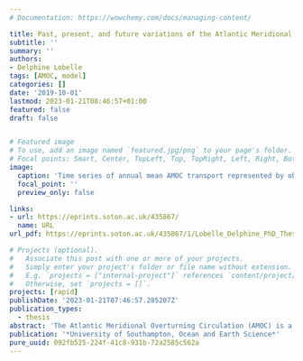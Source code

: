 ```yaml
---
# Documentation: https://wowchemy.com/docs/managing-content/

title: Past, present, and future variations of the Atlantic Meridional Overturning Circulation
subtitle: ''
summary: ''
authors:
- Delphine Lobelle
tags: [AMOC, model]
categories: []
date: '2019-10-01'
lastmod: 2023-01-21T08:46:57+01:00
featured: false
draft: false


# Featured image
# To use, add an image named `featured.jpg/png` to your page's folder.
# Focal points: Smart, Center, TopLeft, Top, TopRight, Left, Right, BottomLeft, Bottom, BottomRight.
image:
  caption: 'Time series of annual mean AMOC transport represented by observations using RAPID (black line) from 2004 to 2017 and 20 CMIP5 RCP8.5 models (coloured lines) at 26.5◦ N from 2006 to 2100.'
  focal_point: ''
  preview_only: false

links:
- url: https://eprints.soton.ac.uk/435867/
  name: URL
url_pdf: https://eprints.soton.ac.uk/435867/1/Lobelle_Delphine_PhD_Thesis.pdf

# Projects (optional).
#   Associate this post with one or more of your projects.
#   Simply enter your project's folder or file name without extension.
#   E.g. `projects = ["internal-project"]` references `content/project/deep-learning/index.md`.
#   Otherwise, set `projects = []`.
projects: [rapid]
publishDate: '2023-01-21T07:46:57.285207Z'
publication_types: 
  - thesis
abstract: 'The Atlantic Meridional Overturning Circulation (AMOC) is a key mechanism of the global coupled ocean-atmosphere climate system, primarily via the redistribution of heat. The northward transport of warm, salty near-surface waters from the southern hemisphere is a unique feature of the Atlantic Ocean, where paleoclimate records have associated past shutdowns of the AMOC with abrupt cooling periods, potentially lasting over a millennium. According to future projections produced by the Coupled Model Intercomparison Project Phase 5 (CMIP5), an AMOC shutdown is unlikely in the next century, although a weakening is very likely, under climate change scenarios. On the other hand, studies estimating the past and current AMOC transport struggle to reach a consensus regarding whether the AMOC has recently undergone or is undergoing a transient decline, and if so, whether it is due to current anthropogenic climate change. This is due to the complexity of the relative contribution of natural and anthropogenic forcings on AMOC variability, and limited direct observational records; the longest continuous trans-basin array being RAPID, which started in 2004. Determining how many years are required to detect a statistically significant AMOC decline is therefore the starting point of this study. From simulations of an artificial AMOC timeseries, generated based on statistical properties of the RAPID and CMIP5 AMOC, an AMOC decline is detectable after 28 to 35 years (i.e., over a decade more than current observations). This reinforces the demand for improved proxy estimates, and defines the incentive behind the other analyses in this study; to investigate potential reconstructions or indicators of the AMOC’s variability and trend in the past and the future. Using a multi-model approach to test the robustness, a proxy, that is presumably dynamically associated to the AMOC, is explored; sea surface height (SSH). The relationship between the AMOC and SSH is shown to be inconsistent across the CMIP5 models and therefore fails tore construct the AMOC’s inter annual variability or multi-decadal trend, using a 13-yeartraining period. This suggests that tidal gauge data can not be used to extend the current RAPID data in the past to identify if a long-term decline has been occurring. To further characterise the potential of an AMOC slowdown, a past and future trend probability analysis is explored using the CMIP5 database. Using 250 years of historical and future scenario data reveals that forced ensemble mean AMOC trends shift the probability of a decline outside its range of natural variability (which is estimated from the control runs), after a sustained 5-year decline or longer. This suggests that inter annual AMOC events are not significantly affected by anthropogenic forcing compared to their natural variability. Furthermore, under the ‘business-as-usual’ scenario (RCP8.5)the probability of a 20-year decline remains high (at 86.5%), and the probability of an ‘intense’ decline reaches a maximum of 55.7% (vs. 13.2% in the historical scenario);in a ‘stabilisation’ scenario (RCP4.5) the trend probability recovers its pre-industrial values by 2100. A 20-year rogue period is identified from 1995 to 2015, marked by simultaneous unique features in the AMOC and salinity transport that are not replicated over any other 20-year period within the 250-year timeseries. These features include the maximum probability and magnitude of an ‘intense’ AMOC decline, and a sustained20-year decline in subpolar salinity transport caused by internal oceanic (as opposed to atmospheric) feedbacks. This work therefore highlights the potential use of direct observations (after another decade of data), and ensemble mean numerical models tore present changes in past, present, and future natural and forced AMOC variability. Such an understanding can be used to improve future climate risk mitigation strategies and planning, with global socio-economic importance in the 21st century.'
publication: '*University of Southampton, Ocean and Earth Science*'
pure_uuid: 092fb525-224f-41c8-931b-72a2585c562a
---
```


